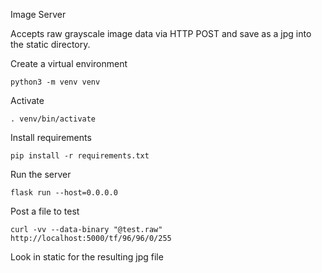 Image Server

Accepts raw grayscale image data via HTTP POST and save as a jpg into the static directory.

Create a virtual environment

    python3 -m venv venv

Activate

    . venv/bin/activate

Install requirements

    pip install -r requirements.txt

Run the server

    flask run --host=0.0.0.0

Post a file to test

    curl -vv --data-binary "@test.raw" http://localhost:5000/tf/96/96/0/255

Look in static for the resulting jpg file

